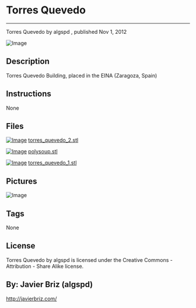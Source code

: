 Torres Quevedo
===============
****  

Torres Quevedo  by algspd , published Nov 1, 2012

![Image](img/torres_quevedo_1_display_large.jpg)

Description
--------
Torres Quevedo Building, placed in the EINA (Zaragoza, Spain)

Instructions
--------
None

Files
--------
[![Image](img/torres_quevedo_2_preview_tinycard.jpg)](torres_quevedo_2.stl)
 [ torres_quevedo_2.stl](torres_quevedo_2.stl)  

[![Image](img/Gears_preview_tinycard.jpg)](polysoup.stl)
 [ polysoup.stl](polysoup.stl)  

[![Image](img/torres_quevedo_1_preview_tinycard.jpg)](torres_quevedo_1.stl)
 [ torres_quevedo_1.stl](torres_quevedo_1.stl)  



Pictures
--------
![Image](img/torres_quevedo_2_display_large.jpg)


Tags
--------
None  

  

License
--------
Torres Quevedo by algspd is licensed under the Creative Commons - Attribution - Share Alike license.  



By: Javier Briz (algspd)
--------
<http://javierbriz.com/>